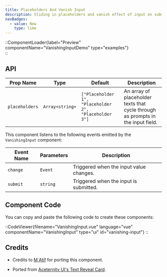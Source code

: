 ```yaml
---
title: Placeholders And Vanish Input
description: Sliding in placeholders and vanish effect of input on submit
navBadges:
  - value: New
    type: lime
---
```


::ComponentLoader{label="Preview" componentName="VanishingInputDemo" type="examples"}  
::

## API

| Prop Name      | Type            | Default                                               | Description                                                                     |
| -------------- | --------------- | ----------------------------------------------------- | ------------------------------------------------------------------------------- |
| `placeholders` | `Array<string>` | `["Placeholder 1", "Placeholder 2", "Placeholder 3"]` | An array of placeholder texts that cycle through as prompts in the input field. |

This component listens to the following events emitted by the `VanishingInput` component:

| Event Name | Parameters | Description                                               |
| ---------- | ---------- | --------------------------------------------------------- |
| `change`   | `Event`    | Triggered when the input value changes.                   |
| `submit`   | `string`   | Triggered when the input is submitted. |

## Component Code

You can copy and paste the following code to create these components:

::CodeViewer{filename="VanishingInput.vue" language="vue" componentName="VanishingInput" type="ui" id="vanishing-input"}
::

## Credits

- Credits to [M Atif](https://github.com/atif0075) for porting this component.

- Ported from [Aceternity UI's Text Reveal Card](https://ui.aceternity.com/components/text-reveal-card).
